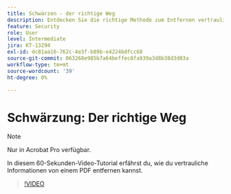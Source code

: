 ```yaml
---
title: Schwärzen - der richtige Weg
description: Entdecken Sie die richtige Methode zum Entfernen vertraulicher Informationen von einem PDF
feature: Security
role: User
level: Intermediate
jira: KT-13294
exl-id: dc81aa16-762c-4e3f-b89b-e4224bdfcc68
source-git-commit: 063268e985b7a64beffec8fa939a3d8b38d3d03a
workflow-type: tm+mt
source-wordcount: '39'
ht-degree: 0%

---
```


# Schwärzung: Der richtige Weg

>[!NOTE]
>
>Nur in Acrobat Pro verfügbar.

In diesem 60-Sekunden-Video-Tutorial erfährst du, wie du vertrauliche Informationen von einem PDF entfernen kannst.

>[!VIDEO](https://video.tv.adobe.com/v/3411377?quality=12&learn=on&hidetitle=true)
